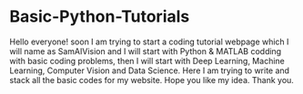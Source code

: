 # Basic-Python-Tutorials

Hello everyone! soon I am trying to start a coding tutorial webpage which I will name as
SamAIVision and I will start with Python & MATLAB codding with basic coding problems, then
I will start with Deep Learning, Machine Learning, Computer Vision and Data Science. Here I
am trying to write and stack all the basic codes for my website. Hope you like my idea. Thank you. 
